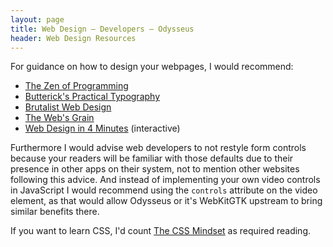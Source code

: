 ```yaml
---
layout: page
title: Web Design — Developers — Odysseus
header: Web Design Resources
---
```


For guidance on how to design your webpages, I would recommend:
* [The Zen of Programming](https://zen-of-programming.com/design/)
* [Butterick's Practical Typography](https://practicaltypography.com/)
* [Brutalist Web Design](https://brutalist-web.design/)
* [The Web's Grain](https://frankchimero.com/writing/the-webs-grain/)
* [Web Design in 4 Minutes](https://jgthms.com/web-design-in-4-minutes/#share) (interactive)

Furthermore I would advise web developers to not restyle form controls because your readers will be familiar with those defaults due to their presence in other apps on their system, not to mention other websites following this advice. And instead of implementing your own video controls in JavaScript I would recommend using the `controls` attribute on the video element, as that would allow Odysseus or it's WebKitGTK upstream to bring similar benefits there.

If you want to learn CSS, I'd count [The CSS Mindset](https://mxb.dev/blog/the-css-mindset/) as required reading.
